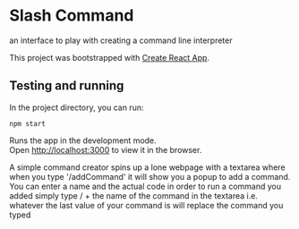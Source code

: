 # Slash Command

an interface to play with creating a command line interpreter



This project was bootstrapped with [Create React App](https://github.com/facebook/create-react-app).

## Testing and running

In the project directory, you can run:

`npm start`

Runs the app in the development mode.\
Open [http://localhost:3000](http://localhost:3000) to view it in the browser.

A simple command creator spins up a lone webpage with a textarea where when you type '/addCommand' it will show you a popup to add a command. 
You can enter a name and the actual code
in order to run a command you added simply type / + the name of the command in the textarea i.e.
whatever the last value of your command is will replace the command you typed
